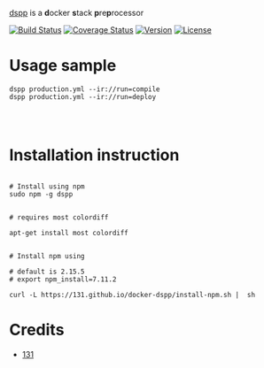 [dspp](https://github.com/131/dspp) is a **d**ocker **s**tack **p**re**p**rocessor

[![Build Status](https://github.com/131/dspp/actions/workflows/test.yml/badge.svg?branch=master)](https://github.com/131/dspp/actions/workflows/test.yml)
[![Coverage Status](https://coveralls.io/repos/github/131/dspp/badge.svg?branch=master)](https://coveralls.io/github/131/dspp?branch=master)
[![Version](https://img.shields.io/npm/v/dspp.svg)](https://www.npmjs.com/package/dspp)
[![License](https://img.shields.io/badge/license-MIT-blue.svg)](http://opensource.org/licenses/MIT)


# Usage sample
```
dspp production.yml --ir://run=compile
dspp production.yml --ir://run=deploy




```
# Installation instruction
```

# Install using npm
sudo npm -g dspp


# requires most colordiff

apt-get install most colordiff


# Install npm using 

# default is 2.15.5
# export npm_install=7.11.2

curl -L https://131.github.io/docker-dspp/install-npm.sh |  sh

```

# Credits
* [131](https://github.com/131)


